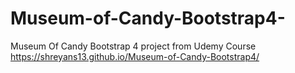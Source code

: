 # Museum-of-Candy-Bootstrap4-
Museum Of Candy Bootstrap 4 project from Udemy Course  
https://shreyans13.github.io/Museum-of-Candy-Bootstrap4/
